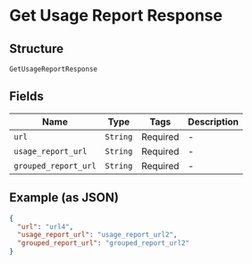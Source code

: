 
# Get Usage Report Response

## Structure

`GetUsageReportResponse`

## Fields

| Name | Type | Tags | Description |
|  --- | --- | --- | --- |
| `url` | `String` | Required | - |
| `usage_report_url` | `String` | Required | - |
| `grouped_report_url` | `String` | Required | - |

## Example (as JSON)

```json
{
  "url": "url4",
  "usage_report_url": "usage_report_url2",
  "grouped_report_url": "grouped_report_url2"
}
```

